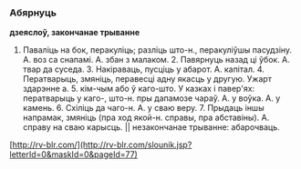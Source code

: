 ### Абярнуць
**дзеяслоў, закончанае трыванне**

1. Паваліць на бок, перакуліць; разліць што-н., перакуліўшы пасудзіну. А. воз са снапамі. А. збан з малаком. 2. Павярнуць назад ці ўбок. А. твар да суседа. 3. Накіраваць, пусціць у абарот. А. капітал. 4. Ператварыць, змяніць, перавесці адну якасць у другую. Ужарт здарэнне а. 5. кім-чым або ў каго-што. У казках і павер'ях: ператварыць у каго-, што-н. пры дапамозе чараў. А. у воўка. А. у камень. 6. Схіліць да чаго-н. А. у сваю веру. 7. Прыдаць іншы напрамак, змяніць (пра ход якой-н. справы, пра абставіны). А. справу на сваю карысць. || незакончанае трыванне: абарочваць.

<a rel="author">[http://rv-blr.com/](http://rv-blr.com/slounik.jsp?letterId=0&maskId=0&pageId=77)</a>
